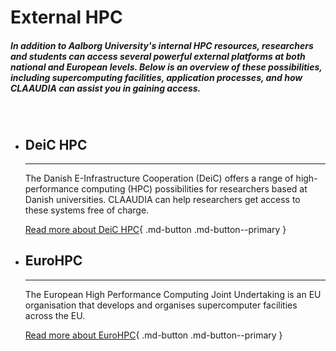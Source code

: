 # External HPC

##### In addition to Aalborg University's internal HPC resources, researchers and students can access several powerful external platforms at both national and European levels. Below is an overview of these possibilities, including supercomputing facilities, application processes, and how CLAAUDIA can assist you in gaining access.

<br> <!-- Just a little break -->


<div class="grid cards grid-button-bottom" markdown>

-   ## DeiC HPC

    ---

    The Danish E-Infrastructure Cooperation (DeiC) offers a range of high-performance computing (HPC) possibilities for researchers based at Danish universities. CLAAUDIA can help researchers get access to these systems free of charge.

    [Read more about DeiC HPC](/external-hpc/deic-hpc/){ .md-button .md-button--primary }


-   ## EuroHPC

    ---

    The European High Performance Computing Joint Undertaking is an EU organisation that develops and organises supercomputer facilities across the EU.

    [Read more about EuroHPC](/external-hpc/eurohpc/){ .md-button .md-button--primary }

</div>
